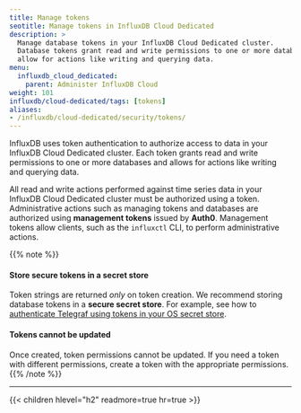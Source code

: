 ```yaml
---
title: Manage tokens
seotitle: Manage tokens in InfluxDB Cloud Dedicated
description: >
  Manage database tokens in your InfluxDB Cloud Dedicated cluster.
  Database tokens grant read and write permissions to one or more databases and
  allow for actions like writing and querying data.
menu:
  influxdb_cloud_dedicated:
    parent: Administer InfluxDB Cloud
weight: 101
influxdb/cloud-dedicated/tags: [tokens]
aliases:
- /influxdb/cloud-dedicated/security/tokens/
---
```


InfluxDB uses token authentication to authorize access to data in your InfluxDB
Cloud Dedicated cluster. Each token grants read and write permissions to one or
more databases and allows for actions like writing and querying data.

All read and write actions performed against time series data in your InfluxDB
Cloud Dedicated cluster must be authorized using a token. Administrative actions
such as managing tokens and databases are authorized using **management tokens**
issued by **Auth0**. Management tokens allow clients, such as the `influxctl` CLI,
to perform administrative actions.

{{% note %}}
#### Store secure tokens in a secret store

Token strings are returned _only_ on token creation.
We recommend storing database tokens in a **secure secret store**.
For example, see how to [authenticate Telegraf using tokens in your OS secret store](https://github.com/influxdata/telegraf/tree/master/plugins/secretstores/os).

#### Tokens cannot be updated

Once created, token permissions cannot be updated.
If you need a token with different permissions, create a token with the
appropriate permissions.
{{% /note %}}

---

{{< children hlevel="h2" readmore=true hr=true >}}
